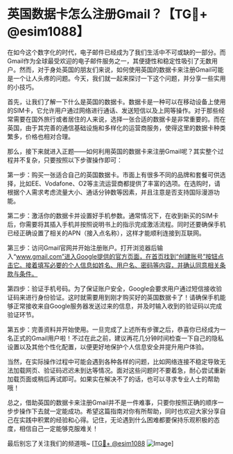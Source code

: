 # 英国数据卡怎么注册Gmail？【TG💪+ @esim1088】

在如今这个数字化的时代，电子邮件已经成为了我们生活中不可或缺的一部分。而Gmail作为全球最受欢迎的电子邮件服务之一，其便捷性和稳定性吸引了无数用户。然而，对于身处英国的朋友们来说，如何使用英国的数据卡来注册Gmail可能是一个让人头疼的问题。今天，我们就一起来探讨一下这个问题，并分享一些实用的小技巧。

首先，让我们了解一下什么是英国的数据卡。数据卡是一种可以在移动设备上使用的SIM卡，它允许用户通过网络进行通话、发送短信以及上网等操作。对于那些经常需要在国外旅行或者居住的人来说，选择一张合适的数据卡是非常重要的。而在英国，由于其完善的通信基础设施和多样化的运营商服务，使得这里的数据卡种类繁多，价格也相对合理。

那么，接下来就进入正题——如何利用英国的数据卡来注册Gmail呢？其实整个过程并不复杂，只要按照以下步骤操作即可：

第一步：购买一张适合自己的英国数据卡。市面上有很多不同的品牌和套餐可供选择，比如EE、Vodafone、O2等主流运营商都提供了丰富的选项。在选购时，请根据个人需求考虑流量大小、通话分钟数等因素，并且注意是否支持国际漫游功能。

第二步：激活你的数据卡并设置好手机参数。通常情况下，在收到新买的SIM卡后，你需要将其插入手机并按照说明书上的指示完成激活流程。同时还要确保手机已经正确设置了相关的APN（接入点名称），这样才能顺利连接到互联网。

第三步：访问Gmail官网并开始注册账户。打开浏览器后输入“www.gmail.com”进入Google提供的官方页面，在首页找到“创建账号”按钮点击它。接着填写必要的个人信息如姓名、用户名、密码等内容，并确认同意相关条款与条件。

第四步：验证手机号码。为了保证账户安全，Google会要求用户通过短信接收验证码来进行身份验证。这时就需要用到刚才购买好的英国数据卡了！请确保手机能够正常接收来自Google服务器发送过来的信息，并及时输入收到的验证码以完成验证环节。

第五步：完善资料并开始使用。一旦完成了上述所有步骤之后，恭喜你已经成为一名正式的Gmail用户啦！不过在此之前，建议再花几分钟时间检查一下自己的隐私设置以及其他个性化配置，以便更好地保护个人信息安全并提升用户体验。

当然，在实际操作过程中可能会遇到各种各样的问题，比如网络连接不稳定导致无法加载网页、验证码迟迟未到达等情况。面对这些问题时不要着急，耐心尝试重新加载页面或稍后再试即可。如果实在解决不了的话，也可以寻求专业人士的帮助哦！

总之，借助英国的数据卡来注册Gmail并不是一件难事，只要你按照正确的顺序一步步操作下去就一定能成功。希望这篇指南对你有所帮助，同时也欢迎大家分享自己在实践中积累的经验和心得。记住，无论遇到什么困难都要保持乐观积极的态度，相信自己一定能够克服难关！

最后别忘了关注我们的频道哦~ [[TG💪+ @esim1088](https://t.me/s/esim1088) ![Image](https://i.postimg.cc/4NQfJmqS/Snipaste-2025-05-13-00-14-12.png)]